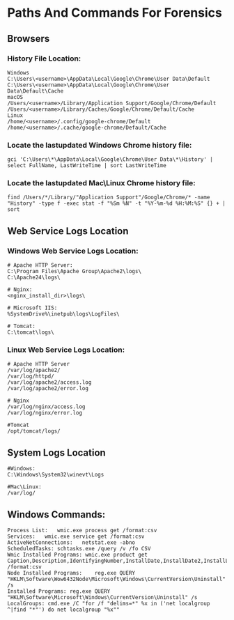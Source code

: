 # Paths And Commands For Forensics
## Browsers
### History File Location:
```
Windows
C:\Users\<username>\AppData\Local\Google\Chrome\User Data\Default
C:\Users\<username>\AppData\Local\Google\Chrome\User Data\Default\Cache
macOS
/Users/<username>/Library/Application Support/Google/Chrome/Default
/Users/<username>/Library/Caches/Google/Chrome/Default/Cache
Linux
/home/<username>/.config/google-chrome/Default
/home/<username>/.cache/google-chrome/Default/Cache
```

### Locate the lastupdated Windows Chrome history file:
```
gci 'C:\Users\*\AppData\Local\Google\Chrome\User Data\*\History' | select FullName, LastWriteTime | sort LastWriteTime
```
### Locate the lastupdated Mac\Linux Chrome history file:
```
find /Users/*/Library/"Application Support"/Google/Chrome/* -name "History" -type f -exec stat -f "%Sm %N" -t "%Y-%m-%d %H:%M:%S" {} + | sort
```

## Web Service Logs Location
### Windows Web Service Logs Location:
```
# Apache HTTP Server:
C:\Program Files\Apache Group\Apache2\logs\
C:\Apache24\logs\

# Nginx:
<nginx_install_dir>\logs\

# Microsoft IIS:
%SystemDrive%\inetpub\logs\LogFiles\

# Tomcat:
C:\tomcat\logs\
```

### Linux Web Service Logs Location:
```
# Apache HTTP Server
/var/log/apache2/
/var/log/httpd/
/var/log/apache2/access.log
/var/log/apache2/error.log

# Nginx
/var/log/nginx/access.log
/var/log/nginx/error.log

#Tomcat
/opt/tomcat/logs/
```

## System Logs Location
```
#Windows:
C:\Windows\System32\winevt\Logs

#Mac\Linux:
/var/log/
```

## Windows Commands:
```
Process List:	wmic.exe process get /format:csv
Services:	wmic.exe service get /format:csv
ActiveNetConnections:	netstat.exe -abno
ScheduledTasks:	schtasks.exe /query /v /fo CSV
Wmic Installed Programs: wmic.exe product get Caption,Description,IdentifyingNumber,InstallDate,InstallDate2,InstallLocation,InstallSource,InstallState,Language,LocalPackage,Name,PackageCache,PackageCode,PackageName,ProductID,Vendor,Version /format:csv
Node Installed Programs:	reg.exe QUERY "HKLM\Software\Wow6432Node\Microsoft\Windows\CurrentVersion\Uninstall" /s
Installed Programs:	reg.exe QUERY "HKLM\Software\Microsoft\Windows\CurrentVersion\Uninstall" /s
LocalGroups: cmd.exe /C "for /f "delims=*" %x in ('net localgroup ^|find "*"') do net localgroup "%x""
```


